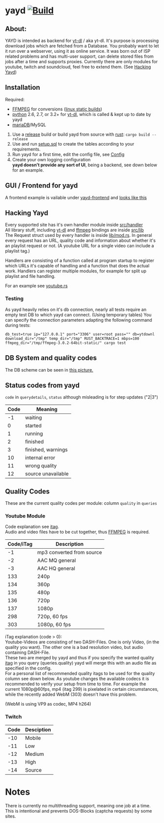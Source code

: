 # yayd [![Build](https://github.com/0xpr03/yayd/actions/workflows/build.yml/badge.svg)](https://github.com/0xpr03/yayd/actions/workflows/build.yml)

## About:  
YAYD is intended as backend for [yt-dl] / aka yt-dl. It's purpose is processing download jobs which are fetched from a Database. You probably want to
let it run over a webserver, using it as online service.
It was born out of ISP related problems and has multi-user support, can delete stored files from jobs after a time and supports proxies.
Currently there are only modules for youtube, twitch and soundcloud, feel free to extend them. (See [Hacking Yayd](#hacking-yayd))

## Installation

Required:  
* [FFMPEG] for conversions ([linux static builds](https://www.johnvansickle.com/ffmpeg/))
* [python] 2.6, 2.7, or 3.2+ for [yt-dl], which is called & kept up to date by yayd
* [mariaDB]/MySQL

1. Use a [release] build or build yayd from source with [rust]: `cargo build --release`
2. Use and run [setup.sql] to create the tables according to your requirements.
3. Run yayd for a first time, edit the config file, see [Config](config.md)
4. Create your own logging configuration  
**yayd doesn't provide any sort of UI**, being a backend, see down below for an example.

## GUI / Frontend for yayd

A frontend example is vailable under [yayd-frontend] and [looks like this](docs/yayd_gui.png)

## Hacking Yayd

Every supported site has it's own handler module inside [src/handler](src/handler/)  
All library stuff, including [yt-dl] and [ffmpeg] bindings are inside [src/lib](src/lib/)  
The Request struct used by every handler is inside [lib/mod.rs](src/lib/mod.rs#L36).
In general every request has an URL, quality code and information about whether it's an playlist request or not.
(A youtube URL for a single video can include a playlist tag.)

Handlers are consisting of a function called at program startup to register which URLs it's capable of handling
and a function that does the actual work. Handlers can register multiple modules, for example for split up playlist and file handling.

For an example see [youtube.rs](src/handler/youtube.rs)

### Testing

As yayd heavily relies on it's db connection, nearly all tests require an empty test DB to which yayd can connect. (Using temporary tables)
You can specify the connection parameters adapting the following command during tests:
```
db_test=true ip="127.0.0.1" port="3306" user=root pass="" db=ytdownl download_dir="/tmp" temp_dir="/tmp" RUST_BACKTRACE=1 mbps=100 ffmpeg_dir="/tmp/ffmpeg-3.0.2-64bit-static/" cargo test
```

## DB System and quality codes

The DB scheme can be seen in [this picture.](docs/rdm.svg)

## Status codes from yayd
`code` in `querydetails`, `status` although misleading is for step updates ("2|3")

| Code | Meaning |
|---|---|
| -1 | waiting |
| 0 | started |
| 1 | running |
| 2 | finished |
| 3 | finished, warnings |
| 10 | internal error |
| 11 | wrong quality |
| 12 | source unavailable |

## Quality Codes

These are the current quality codes per module:
column `quality` in `queries`

### Youtube Module

Code explanation see [itag](https://en.wikipedia.org/wiki/YouTube#Quality_and_formats).  
Audio and video files have to be cut together, thus [FFMPEG] is required.

| Code/iTag | Description |
| --- | --- |
| -1 | mp3 converted from source |
| -2 | AAC MQ general |
| -3 | AAC HQ general |
| 133 | 240p |
| 134 | 360p |
| 135 | 480p |
| 136 | 720p |
| 137 | 1080p |
| 298 | 720p, 60 fps |
| 303 | 1080p, 60 fps |

iTag explanation (code > 0):  
Youtube-Videos are consisting of two DASH-Files. One is only Video, (in the quality you want).
The other one is a bad resolution video, but audio containing DASH-File.  
These two are merged by yayd and thus if you specify the wanted quality [itag] in you query (queries.quality) 
yayd will merge this with an audio file as specified in the config.  
For a personal list of recommended quality itags to be used for the quality column see down below.
As youtube changes the available codecs it is recommended to verify your setup from time to time.
For example the current 1080p@60fps, mp4 (itag 299) is pixelated in certain circumstances, while the recently added
WebM (303) doesn't have this problem.  
  
(WebM is using VP9 as codec, MP4 h264)

### Twitch

| Code | Desciption |
| --- | --- |
| -10 | Mobile |
| -11 | Low |
| -12 | Medium |
| -13 | High |
| -14 | Source |

# Notes

There is currently no multithreading support, meaning one job at a time. This is intentional and prevents DOS-Blocks (captcha requests) by some sites.

   [yt-dl]: <https://github.com/yt-dlp/yt-dlp>
   [FFMPEG]: <http://ffmpeg.org/>
   [mariadb]: <https://mariadb.org/>
   [rust]: <http://rust-lang.org/>
   [yayd-frontend]: <https://github.com/0xpr03/yayd-frontend>
   [release]: <https://github.com/0xpr03/yayd/releases>
   [setup.sql]: <setup.sql>
   [itag]: <https://en.wikipedia.org/wiki/YouTube#Quality_and_formats>
   [python]: <https://www.python.org/>
